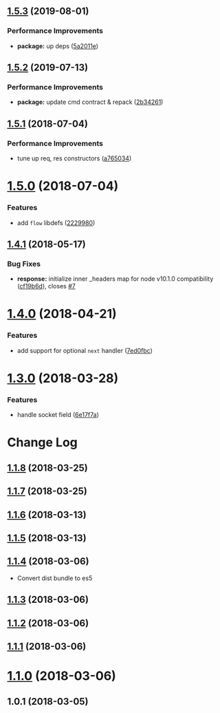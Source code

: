 ## [1.5.3](https://github.com/antongolub/reqresnext/compare/v1.5.2...v1.5.3) (2019-08-01)


### Performance Improvements

* **package:** up deps ([5a2011e](https://github.com/antongolub/reqresnext/commit/5a2011e))

## [1.5.2](https://github.com/antongolub/reqresnext/compare/v1.5.1...v1.5.2) (2019-07-13)


### Performance Improvements

* **package:** update cmd contract & repack ([2b34261](https://github.com/antongolub/reqresnext/commit/2b34261))

## [1.5.1](https://github.com/antongolub/reqresnext/compare/v1.5.0...v1.5.1) (2018-07-04)


### Performance Improvements

* tune up req, res constructors ([a765034](https://github.com/antongolub/reqresnext/commit/a765034))

# [1.5.0](https://github.com/antongolub/reqresnext/compare/v1.4.1...v1.5.0) (2018-07-04)


### Features

* add `flow` libdefs ([2229980](https://github.com/antongolub/reqresnext/commit/2229980))

<a name="1.4.1"></a>
## [1.4.1](https://github.com/antongolub/reqresnext/compare/v1.4.0...v1.4.1) (2018-05-17)


### Bug Fixes

* **response:** initialize inner _headers map for node v10.1.0 compatibility ([cf19b6d](https://github.com/antongolub/reqresnext/commit/cf19b6d)), closes [#7](https://github.com/antongolub/reqresnext/issues/7)

<a name="1.4.0"></a>
# [1.4.0](https://github.com/antongolub/reqresnext/compare/v1.3.0...v1.4.0) (2018-04-21)


### Features

* add support for optional `next` handler ([7ed0fbc](https://github.com/antongolub/reqresnext/commit/7ed0fbc))

<a name="1.3.0"></a>
# [1.3.0](https://github.com/antongolub/reqresnext/compare/v1.2.0...v1.3.0) (2018-03-28)


### Features

* handle socket field ([6e17f7a](https://github.com/antongolub/reqresnext/commit/6e17f7a))

# Change Log


<a name="1.1.8"></a>
## [1.1.8](https://github.com/antongolub/reqresnext/compare/v1.1.7...v1.1.8) (2018-03-25)



<a name="1.1.7"></a>
## [1.1.7](https://github.com/antongolub/reqresnext/compare/v1.1.6...v1.1.7) (2018-03-25)



<a name="1.1.6"></a>
## [1.1.6](https://github.com/antongolub/reqresnext/compare/v1.1.5...v1.1.6) (2018-03-13)



<a name="1.1.5"></a>
## [1.1.5](https://github.com/antongolub/reqresnext/compare/v1.1.4...v1.1.5) (2018-03-13)



<a name="1.1.4"></a>
## [1.1.4](https://github.com/antongolub/reqresnext/compare/v1.1.3...v1.1.4) (2018-03-06)
* Convert dist bundle to es5



<a name="1.1.3"></a>
## [1.1.3](https://github.com/antongolub/reqresnext/compare/v1.1.2...v1.1.3) (2018-03-06)



<a name="1.1.2"></a>
## [1.1.2](https://github.com/antongolub/reqresnext/compare/v1.1.1...v1.1.2) (2018-03-06)



<a name="1.1.1"></a>
## [1.1.1](https://github.com/antongolub/reqresnext/compare/v1.1.0...v1.1.1) (2018-03-06)



<a name="1.1.0"></a>
# [1.1.0](https://github.com/antongolub/reqresnext/compare/v1.0.1...v1.1.0) (2018-03-06)



<a name="1.0.1"></a>
## 1.0.1 (2018-03-05)
